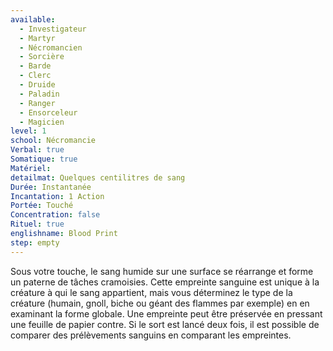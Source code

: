 ```yaml
---
available:
  - Investigateur
  - Martyr
  - Nécromancien
  - Sorcière
  - Barde
  - Clerc
  - Druide
  - Paladin
  - Ranger
  - Ensorceleur
  - Magicien
level: 1
school: Nécromancie
Verbal: true
Somatique: true
Matériel:
detailmat: Quelques centilitres de sang
Durée: Instantanée
Incantation: 1 Action
Portée: Touché
Concentration: false
Rituel: true
englishname: Blood Print
step: empty
---
```

Sous votre touche, le sang humide sur une surface se réarrange et forme un paterne de tâches cramoisies. Cette empreinte sanguine est unique à la créature à qui le sang appartient, mais vous déterminez le type de la créature (humain, gnoll, biche ou géant des flammes par exemple) en en examinant la forme globale. Une empreinte peut être préservée en pressant une feuille de papier contre. Si le sort est lancé deux fois, il est possible de comparer des prélèvements sanguins en comparant les empreintes.
